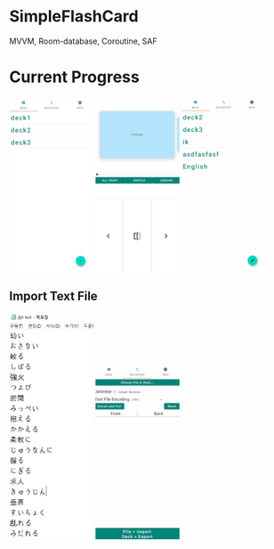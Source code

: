 # SimpleFlashCard
MVVM, Room-database, Coroutine, SAF
   
# Current Progress   
<img src="./img/sample_1.gif" width="30%" height="30%">     <img src="./img/sample_3.gif" width="30%" height="30%">     <img src="./img/sample_4.gif" width="30%" height="30%">     

   
## Import Text File
<img src="./img/sample_5_1.PNG" width="30%" height="30%">               <img src="./img/sample_5_2.gif" width="30%" height="30%">     
